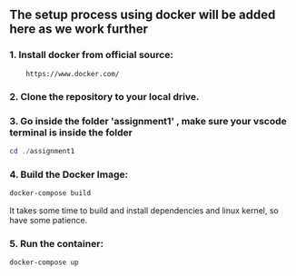 ## The setup process using docker will be added here as we work further

### 1. Install docker from official source: 
        https://www.docker.com/

### 2. Clone the repository to your local drive.


### 3. Go inside the folder 'assignment1' , make sure your vscode terminal is inside the folder

```powershell
cd ./assignment1 
```

### 4. Build the Docker Image:
```powershell
docker-compose build
```
It takes some time to build and install dependencies and linux kernel, so have some patience.


### 5. Run the container:
```powershell
docker-compose up
```
